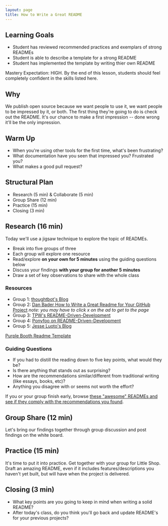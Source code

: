 ```yaml
---
layout: page
title: How to Write a Great README
---
```


## Learning Goals

* Student has reviewed recommended practices and exemplars of strong READMEs
* Student is able to describe a template for a strong README
* Student has implemented the template by writing thier own README

Mastery Expectation: HIGH. By the end of this lesson, students should feel completely confident in the skills listed here.

## Why

We publish open source because we want people to use it, we want people to be impressed by it, or both. The first thing they're going to do is check out the README. It's our chance to make a first impression -- done wrong it'll be the only impression.

## Warm Up
* When you're using other tools for the first time, what's been frustrating?
* What documentation have you seen that impressed you? Frustrated you?
* What makes a good pull request?

## Structural Plan

* Research (5 min) & Collaborate (5 min)
* Group Share (12 min)
* Practice (15 min)
* Closing (3 min)

## Research (16 min)

Today we'll use a jigsaw technique to explore the topic of READMEs.

* Break into five groups of three
* Each group will explore one resource
* Read/explore **on your own for 5 minutes** using the guiding questions below
* Discuss your findings **with your group for another 5 minutes**
* Draw a set of key observations to share with the whole class

### Resources

* Group 1: [thoughtbot's Blog](https://robots.thoughtbot.com/how-to-write-a-great-readme)
* Group 2: [Dan Bader How to Write a Great Readme for Your GitHub Project](https://dbader.org/blog/write-a-great-readme-for-your-github-project) *note: you may have to click x on the ad to get to the page*
* Group 3: [TPW's README-Driven-Development](http://tom.preston-werner.com/2010/08/23/readme-driven-development.html)
* Group 4: [Ponyfoo on README-Driven-Development](https://ponyfoo.com/articles/readme-driven-development)
* Group 5: [Jesse Luoto's Blog](https://thejunkland.com/blog/how-to-write-good-readme.html)

[Purple Booth Readme Template](https://gist.github.com/PurpleBooth/109311bb0361f32d87a2)

### Guiding Questions

* If you had to distill the reading down to five key points, what would they be?
* Is there anything that stands out as surprising?
* How are the recommendations similar/different from traditional writing (like essays, books, etc)?
* Anything you disagree with or seems not worth the effort?

If you or your group finish early, browse [these "awesome" READMEs and see if they comply with the recommendations you found](https://github.com/matiassingers/awesome-readme).

## Group Share (12 min)

Let's bring our findings together through group discussion and post findings on the white board.

## Practice (15 min)

It's time to put it into practice. Get together with your group for Little Shop. Draft an amazing README, even if it includes features/descriptions you haven't yet built, but will have when the project is delivered.

## Closing (3 min)

* What key points are you going to keep in mind when writing a solid README?
* After today's class, do you think you'll go back and update README's for your previous projects?
